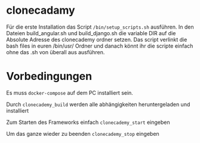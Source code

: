 # clonecadamy

Für die erste Installation das Script `/bin/setup_scripts.sh` ausführen. 
In den Dateien build_angular.sh und build_django.sh die variable DIR auf die Absolute Adresse des clonecademy ordner setzen.
Das script verlinkt die bash files in euren /bin/usr/ Ordner und danach könnt ihr die scripte einfach ohne das .sh von überall aus ausführen.

# Vorbedingungen 
Es muss `docker-compose` auf dem PC installiert sein.

Durch `clonecademy_build` werden alle abhängigkeiten heruntergeladen und installiert

Zum Starten des Frameworks einfach `clonecademy_start` eingeben

Um das ganze wieder zu beenden `clonecademy_stop` eingeben

